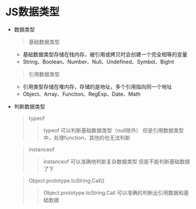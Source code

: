 # JS数据类型
* 数据类型
  >  基础数据类型
    - 基础数据类型存储在栈内存，被引用或拷贝时会创建一个完全相等的变量
    - String、Boolean、Number、Null、Undefined、Symbol、Biglnt

  > 引用数据类型
    - 引用类型存储在堆内存，存储的是地址，多个引用指向同一个地址
    - Object、Array、Function、RegExp、Date、Math

* 判断数据类型
  > typeof
  > > typeof 可以判断基础数据类型（null除外）
  > > 但是引用数据类型中，处理function，其他的也无法判断

  > instanceof 
  > > instanceof 可以准确地判断复杂数据类型
  > > 但是不能判断基础数据了下

  > Object.prototype.toString.Call()
  > > Object.prototype.toString.Call 可以准确的判断出引用数据和基础数据